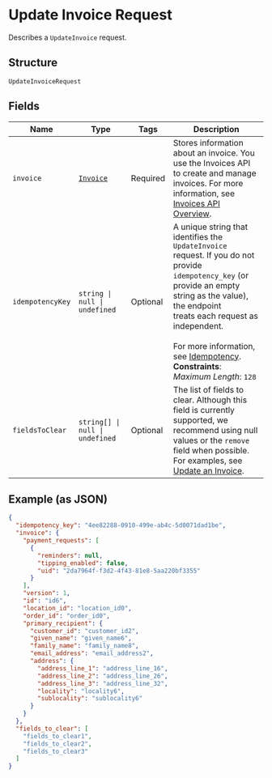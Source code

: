 <!-- Optimized: 2025-10-06 -->
<!-- RPM: 1.6.2.1.1.6.2.1_update-invoice-request_20251006 -->
<!-- Session: E2E RPM DNA Application -->
<!-- AOM: RND (Reggie & Dro) -->
<!-- COI: TECHNOLOGY -->
<!-- RPM: HIGH -->
<!-- ACTION: BUILD -->

# Update Invoice Request

Describes a `UpdateInvoice` request.

## Structure

`UpdateInvoiceRequest`

## Fields

| Name | Type | Tags | Description |
|  --- | --- | --- | --- |
| `invoice` | [`Invoice`](../../doc/models/invoice.md) | Required | Stores information about an invoice. You use the Invoices API to create and manage<br>invoices. For more information, see [Invoices API Overview](https://developer.squareup.com/docs/invoices-api/overview). |
| `idempotencyKey` | `string \| null \| undefined` | Optional | A unique string that identifies the `UpdateInvoice` request. If you do not<br>provide `idempotency_key` (or provide an empty string as the value), the endpoint<br>treats each request as independent.<br><br>For more information, see [Idempotency](https://developer.squareup.com/docs/build-basics/common-api-patterns/idempotency).<br>**Constraints**: *Maximum Length*: `128` |
| `fieldsToClear` | `string[] \| null \| undefined` | Optional | The list of fields to clear. Although this field is currently supported, we<br>recommend using null values or the `remove` field when possible. For examples, see<br>[Update an Invoice](https://developer.squareup.com/docs/invoices-api/update-invoices). |

## Example (as JSON)

```json
{
  "idempotency_key": "4ee82288-0910-499e-ab4c-5d0071dad1be",
  "invoice": {
    "payment_requests": [
      {
        "reminders": null,
        "tipping_enabled": false,
        "uid": "2da7964f-f3d2-4f43-81e8-5aa220bf3355"
      }
    ],
    "version": 1,
    "id": "id6",
    "location_id": "location_id0",
    "order_id": "order_id0",
    "primary_recipient": {
      "customer_id": "customer_id2",
      "given_name": "given_name6",
      "family_name": "family_name8",
      "email_address": "email_address2",
      "address": {
        "address_line_1": "address_line_16",
        "address_line_2": "address_line_26",
        "address_line_3": "address_line_32",
        "locality": "locality6",
        "sublocality": "sublocality6"
      }
    }
  },
  "fields_to_clear": [
    "fields_to_clear1",
    "fields_to_clear2",
    "fields_to_clear3"
  ]
}
```
